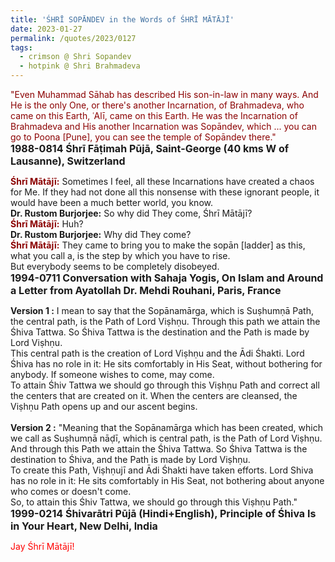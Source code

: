 ```yaml
---
title: 'ŚHRĪ SOPĀNDEV in the Words of ŚHRĪ MĀTĀJĪ'
date: 2023-01-27
permalink: /quotes/2023/0127
tags:
  - crimson @ Shri Sopandev
  - hotpink @ Shri Brahmadeva
---
```


<div class="para-divider"></div>

<p>
<font color="DarkRed">"Even Muhammad Sāhab has described His son-in-law in many ways. And He is the only One, or there's another Incarnation, of Brahmadeva, who came on this Earth, ʿAlī, came on this Earth. He was the Incarnation of Brahmadeva and His another Incarnation was Sopāndev, which ... you can go to Poona [Pune], you can see the temple of Sopāndev there."</font><br>
<font size="+0"><b>1988-0814 Śhrī Fāṭimah Pūjā, Saint-George (40 kms W of Lausanne), Switzerland</b></font>
</p>

<div class="para-divider"></div>

<p>
<font color="DarkRed"><b>Śhrī Mātājī:</b></font> Sometimes I feel, all these Incarnations have created a chaos for Me. If they had not done all this nonsense with these ignorant people, it would have been a much better world, you know.<br>
<b>Dr. Rustom Burjorjee:</b> So why did They come, Śhrī Mātājī?<br>
<font color="DarkRed"><b>Śhrī Mātājī:</b></font> Huh?<br>
<b>Dr. Rustom Burjorjee:</b> Why did They come?<br>
<font color="DarkRed"><b>Śhrī Mātājī:</b></font> They came to bring you to make the sopān [ladder] as this, what you call a, is the step by which you have to rise.<br>
But everybody seems to be completely disobeyed.<br>
<font size="+0"><b>1994-0711 Conversation with Sahaja Yogis, On Islam and Around a Letter from Ayatollah Dr. Mehdi Rouhani, Paris, France</b></font>
</p>

<div class="para-divider"></div>

<p>
<b>Version 1 :</b>
I mean to say that the Sopānamārga, which is Suṣhumṇā Path, the central path, is the Path of Lord Viṣhṇu. Through this path we attain the Śhiva Tattwa. So Śhiva Tattwa is the destination and the Path is made by Lord Viṣhṇu.<br>
This central path is the creation of Lord Viṣhṇu and the Ādi Śhakti. Lord Śhiva has no role in it: He sits comfortably in His Seat, without bothering for anybody. If someone wishes to come, may come.<br>
To attain Śhiv Tattwa we should go through this Viṣhṇu Path and correct all the centers that are created on it. When the centers are cleansed, the Viṣhṇu Path opens up and our ascent begins.<br>
<br>
<b>Version 2 :</b>
"Meaning that the Sopānamārga which has been created, which we call as Suṣhumṇā nāḍī, which is central path, is the Path of Lord Viṣhṇu. And through this Path we attain the Śhiva Tattwa. So Śhiva Tattwa is the destination to Śhiva, and the Path is made by Lord Viṣhṇu.<br>
To create this Path, Viṣhṇujī and Ādi Śhakti have taken efforts. Lord Shiva has no role in it: He sits comfortably in His Seat, not bothering about anyone who comes or doesn't come.<br>
So, to attain this Śhiv Tattwa, we should go through this Viṣhṇu Path."<br>
<font size="+0"><b>1999-0214 Śhivarātri Pūjā (Hindi+English), Principle of Śhiva Is in Your Heart, New Delhi, India</b></font>
</p>

<div class="para-divider"></div>

<p style="color:red;">Jay Śhrī Mātājī!<br></p>